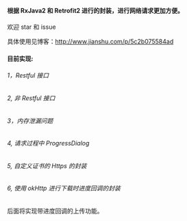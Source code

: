 #### 根据 RxJava2 和 Retrofit2 进行的封装，进行网络请求更加方便。
欢迎 star 和 issue  

具体使用见博客：http://www.jianshu.com/p/5c2b075584ad
#### 目前实现:
###### 1，Restful 接口
###### 2, 非 Restful 接口
###### 3，内存泄漏问题
###### 4, 请求过程中 ProgressDialog
###### 5, 自定义证书的 Https 的封装
###### 6, 使用 okHttp 进行下载时进度回调的封装
后面将实现带进度回调的上传功能。


